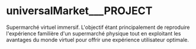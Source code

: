 # universalMarket___PROJECT
Supermarché virtuel immersif. L'objectif étant principalement de reproduire l'expérience familière d'un supermarché physique tout en exploitant les avantages du monde virtuel pour offrir une expérience utilisateur optimale.
